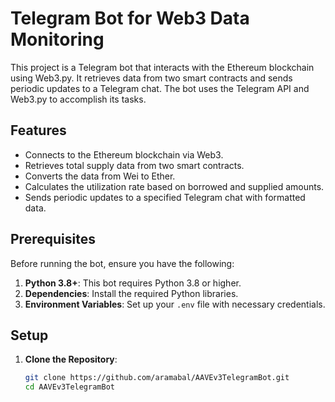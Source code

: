 # Telegram Bot for Web3 Data Monitoring

This project is a Telegram bot that interacts with the Ethereum blockchain using Web3.py. It retrieves data from two smart contracts and sends periodic updates to a Telegram chat. The bot uses the Telegram API and Web3.py to accomplish its tasks.

## Features

- Connects to the Ethereum blockchain via Web3.
- Retrieves total supply data from two smart contracts.
- Converts the data from Wei to Ether.
- Calculates the utilization rate based on borrowed and supplied amounts.
- Sends periodic updates to a specified Telegram chat with formatted data.

## Prerequisites

Before running the bot, ensure you have the following:

1. **Python 3.8+**: This bot requires Python 3.8 or higher.
2. **Dependencies**: Install the required Python libraries.
3. **Environment Variables**: Set up your `.env` file with necessary credentials.

## Setup

1. **Clone the Repository**:

   ```bash
   git clone https://github.com/aramabal/AAVEv3TelegramBot.git
   cd AAVEv3TelegramBot
